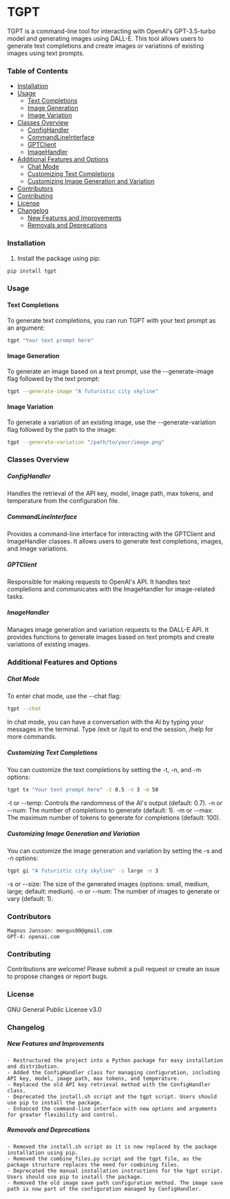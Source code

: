 # TGPT

TGPT is a command-line tool for interacting with OpenAI's GPT-3.5-turbo model and generating images using DALL-E. This tool allows users to generate text completions and create images or variations of existing images using text prompts.

### Table of Contents

- [Installation](#installation)
- [Usage](#usage)
   - [Text Completions](#text-completions)
   - [Image Generation](#image-generation)
   - [Image Variation](#image-variation)
- [Classes Overview](#classes-overview)
   - [ConfigHandler](#confighandler)
   - [CommandLineInterface](#commandlineinterface)
   - [GPTClient](#gptclient)
   - [ImageHandler](#imagehandler)
- [Additional Features and Options](#additional-features-and-options)
   - [Chat Mode](#chat-mode)
   - [Customizing Text Completions](#customizing-text-completions)
   - [Customizing Image Generation and Variation](#customizing-image-generation-and-variation)
- [Contributors](#contributors)
- [Contributing](#contributing)
- [License](#license)
- [Changelog](#changelog)
   - [New Features and Improvements](#new-features-and-improvements)
   - [Removals and Deprecations](#removals-and-deprecations)

### Installation

1. Install the package using pip:

```bash
pip install tgpt
```
### Usage

#### Text Completions
To generate text completions, you can run TGPT with your text prompt as an argument:

```bash
tgpt "Your text prompt here"
```

#### Image Generation
To generate an image based on a text prompt, use the --generate-image flag followed by the text prompt:

```bash
tgpt --generate-image "A futuristic city skyline"
```

#### Image Variation
To generate a variation of an existing image, use the --generate-variation flag followed by the path to the image:

```bash
tgpt --generate-variation "/path/to/your/image.png"
```

### Classes Overview

##### ConfigHandler 
Handles the retrieval of the API key, model, image path, max tokens, and temperature from the configuration file.

##### CommandLineInterface 
Provides a command-line interface for interacting with the GPTClient and ImageHandler classes. It allows users to generate text completions, images, and image variations.

##### GPTClient 
Responsible for making requests to OpenAI's API. It handles text completions and communicates with the ImageHandler for image-related tasks.

##### ImageHandler 
Manages image generation and variation requests to the DALL-E API. It provides functions to generate images based on text prompts and create variations of existing images.

### Additional Features and Options

##### Chat Mode

To enter chat mode, use the --chat flag:
```bash
tgpt --chat
```

In chat mode, you can have a conversation with the AI by typing your messages in the terminal. Type /exit or /quit to end the session, /help for more commands.

##### Customizing Text Completions

You can customize the text completions by setting the -t, -n, and -m options:
```bash
tgpt tx "Your text prompt here" -t 0.5 -n 3 -m 50
```

-t or --temp: Controls the randomness of the AI's output (default: 0.7).
-n or --num: The number of completions to generate (default: 1).
-m or --max: The maximum number of tokens to generate for completions (default: 100).

##### Customizing Image Generation and Variation

You can customize the image generation and variation by setting the -s and -n options:
```bash
tgpt gi "A futuristic city skyline" -s large -n 3
```
-s or --size: The size of the generated images (options: small, medium, large; default: medium).
-n or --num: The number of images to generate or vary (default: 1).


### Contributors

    Magnus Jansson: mengus00@gmail.com
    GPT-4: openai.com

### Contributing

Contributions are welcome! Please submit a pull request or create an issue to propose changes or report bugs.

### License

GNU General Public License v3.0

### Changelog

##### New Features and Improvements

    - Restructured the project into a Python package for easy installation and distribution.
    - Added the ConfigHandler class for managing configuration, including API key, model, image path, max tokens, and temperature.
    - Replaced the old API key retrieval method with the ConfigHandler class.
    - Deprecated the install.sh script and the tgpt script. Users should use pip to install the package.
    - Enhanced the command-line interface with new options and arguments for greater flexibility and control.

##### Removals and Deprecations

    - Removed the install.sh script as it is now replaced by the package installation using pip.
    - Removed the combine_files.py script and the tgpt file, as the package structure replaces the need for combining files.
    - Deprecated the manual installation instructions for the tgpt script. Users should use pip to install the package.
    - Removed the old image save path configuration method. The image save path is now part of the configuration managed by ConfigHandler.